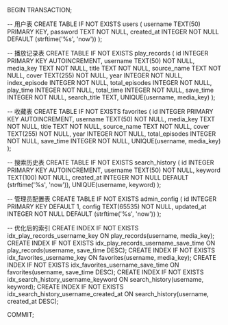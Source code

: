 BEGIN TRANSACTION;

-- 用户表
CREATE TABLE IF NOT EXISTS users (
  username TEXT(50) PRIMARY KEY,
  password TEXT NOT NULL,
  created_at INTEGER NOT NULL DEFAULT (strftime('%s', 'now'))
);

-- 播放记录表
CREATE TABLE IF NOT EXISTS play_records (
  id INTEGER PRIMARY KEY AUTOINCREMENT,
  username TEXT(50) NOT NULL,
  media_key TEXT NOT NULL,
  title TEXT NOT NULL,
  source_name TEXT NOT NULL,
  cover TEXT(255) NOT NULL,
  year INTEGER NOT NULL,
  index_episode INTEGER NOT NULL,
  total_episodes INTEGER NOT NULL,
  play_time INTEGER NOT NULL,
  total_time INTEGER NOT NULL,
  save_time INTEGER NOT NULL,
  search_title TEXT,
  UNIQUE(username, media_key)
);

-- 收藏表
CREATE TABLE IF NOT EXISTS favorites (
  id INTEGER PRIMARY KEY AUTOINCREMENT,
  username TEXT(50) NOT NULL,
  media_key TEXT NOT NULL,
  title TEXT NOT NULL,
  source_name TEXT NOT NULL,
  cover TEXT(255) NOT NULL,
  year INTEGER NOT NULL,
  total_episodes INTEGER NOT NULL,
  save_time INTEGER NOT NULL,
  UNIQUE(username, media_key)
);

-- 搜索历史表
CREATE TABLE IF NOT EXISTS search_history (
  id INTEGER PRIMARY KEY AUTOINCREMENT,
  username TEXT(50) NOT NULL,
  keyword TEXT(100) NOT NULL,
  created_at INTEGER NOT NULL DEFAULT (strftime('%s', 'now')),
  UNIQUE(username, keyword)
);

-- 管理员配置表
CREATE TABLE IF NOT EXISTS admin_config (
  id INTEGER PRIMARY KEY DEFAULT 1,
  config TEXT(65535) NOT NULL,
  updated_at INTEGER NOT NULL DEFAULT (strftime('%s', 'now'))
);

-- 优化后的索引
CREATE INDEX IF NOT EXISTS idx_play_records_username_key ON play_records(username, media_key);
CREATE INDEX IF NOT EXISTS idx_play_records_username_save_time ON play_records(username, save_time DESC);
CREATE INDEX IF NOT EXISTS idx_favorites_username_key ON favorites(username, media_key);
CREATE INDEX IF NOT EXISTS idx_favorites_username_save_time ON favorites(username, save_time DESC);
CREATE INDEX IF NOT EXISTS idx_search_history_username_keyword ON search_history(username, keyword);
CREATE INDEX IF NOT EXISTS idx_search_history_username_created_at ON search_history(username, created_at DESC);

COMMIT;
